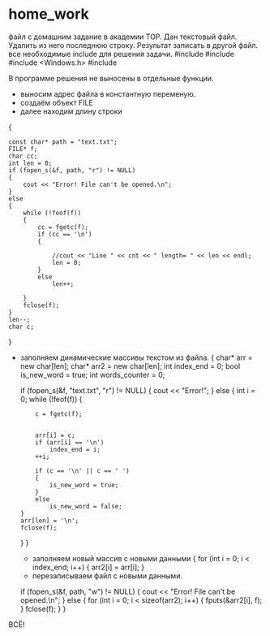 # home_work
файл с домашним задание в академии TOP.
Дан текстовый файл. Удалить из него последнюю строку. Результат записать в другой файл.
все необходимые include для решения задачи.
#include <iostream>
#include <fstream>
#include <Windows.h>
#include <algorithm>

В программе решения не выносены в отдельные функции.
- выносим адрес файла в константную переменую.
- создаём объект FILE
- далее находим длину строки

 {
    


    const char* path = "text.txt"; 
    FILE* f; 
    char cc;
    int len = 0;
    if (fopen_s(&f, path, "r") != NULL)
    {
        cout << "Error! File can't be opened.\n";
    }
    else
    {
        while (!feof(f))
        {
            cc = fgetc(f);
            if (cc == '\n')
            {

                //cout << "Line " << cnt << " length= " << len << endl;
                len = 0;
            }
            else
                len++;

        }
        fclose(f);
    }
    len--;
    char c;
}
  - заполняем динамические массивы текстом из файла.
{
char* arr = new char[len];
    char* arr2 = new char[len];
    int index_end = 0;
    bool is_new_word = true;
    int words_counter = 0;


    if (fopen_s(&f, "text.txt", "r") != NULL)
    {
        cout << "Error!";
    }
    else
    {
        int i = 0;
        while (!feof(f))
        {

            c = fgetc(f);


            arr[i] = c;
            if (arr[i] == '\n')
                index_end = i;
            ++i;

            if (c == '\n' || c == ' ')
            {
                is_new_word = true;
            }
            else
                is_new_word = false;
        }
        arr[len] = '\n';
        fclose(f);
    }
 }
    - заполняем новый массив с новыми данными
    {
    for (int i = 0; i < index_end; i++)
    {
        arr2[i] = arr[i];
    }
    - перезаписываем файл с новыми данными.
   
    
    if (fopen_s(&f, path, "w") != NULL)
    {
        cout << "Error! File can't be opened.\n";
    }
    else
    {
        for (int i = 0; i < sizeof(arr2); i++)
        {
            fputs(&arr2[i], f);
        }
        fclose(f);
    }
    }

ВСЁ!
  
